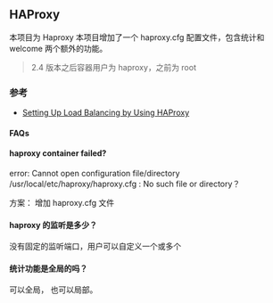 ## HAProxy

本项目为 Haproxy 本项目增加了一个 haproxy.cfg 配置文件，包含统计和welcome 两个额外的功能。  

> 2.4 版本之后容器用户为 haproxy，之前为 root

### 参考

* [Setting Up Load Balancing by Using HAProxy](https://docs.oracle.com/en/operating-systems/oracle-linux/8/balancing/haproxy-config.html#haproxy-config-roundrobin)

#### FAQs

#### haproxy container failed?

error: Cannot open configuration file/directory /usr/local/etc/haproxy/haproxy.cfg : No such file or directory？

方案： 增加 haproxy.cfg 文件


#### haproxy 的监听是多少？

没有固定的监听端口，用户可以自定义一个或多个

#### 统计功能是全局的吗？

可以全局， 也可以局部。